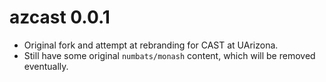 # azcast 0.0.1

* Original fork and attempt at rebranding for CAST at UArizona.
* Still have some original `numbats/monash` content, which will be removed eventually.
